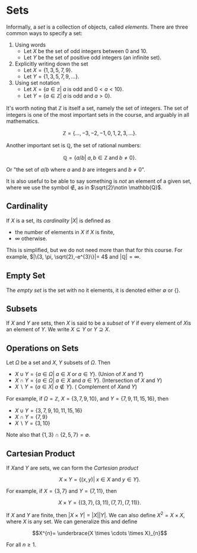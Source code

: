 # Sets

Informally, a *set* is a collection of objects, called *elements*. There are three common ways to specify a set:

1. Using  words
	- Let $X$ be the set of odd integers between 0 and 10.
	-  Let $Y$ be the set of positive odd integers (an infinite set).
2.  Explicitly writing down the set
	- Let $X= \{1, 3, 5, 7, 9\}$. 
	-  Let $Y = \{1, 3, 5, 7, 9,...\}$.
3. Using set notation
	-  Let $X = \{a \in \mathbb{z}|\;a\; \text{is odd and}\; 0<a<10\}$.
	-  Let $Y = \{a \in \mathbb{Z}|\;a\; \text{is odd and}\; a>0\}$.

It's worth noting that $\mathbb{Z}$ is itself a set, namely the set of integers.
The set of integers is one of the most important sets in the course, and arguably in all mathematics.

$$\mathbb{Z}= \{...,-3,-2,-1, 0, 1, 2, 3,...\}.$$

Another important set is $\mathbb{Q}$, the set of rational numbers:

$$\mathbb{Q}= \{a/b|\;a,b\in \mathbb{Z} \; \text{and}\; b \neq 0\}.$$

Or "the set of $a/b$ where $a$ and $b$ are integers and $b \neq 0$".

It is also useful to be able to say something is *not* an element of a given set, where we use the symbol $\notin$, as in $\sqrt{2}\notin \mathbb{Q}$.

## Cardinality

If $X$ is a set, its *cardinality* $|X|$ is defined as

- the number of elements in $X$ if $X$ is finite,
- $\infty$ otherwise.

This is simplified, but we do not need more than that for this course. For example, $|\{3, \pi, \sqrt{2},-e^{3}\}|= 4$ and $|\mathbb{Q}|= \infty$.

## Empty Set

The *empty set* is the set with no it elements, it is denoted either $\emptyset$ or $\{\}$.

## Subsets

If $X$ and $Y$ are sets, then $X$ is said to be a *subset* of $Y$ if every element of $X$is an element of $Y$. We write $X \subseteq Y$ or $Y \supseteq X$.

## Operations on Sets

Let $\Omega$ be a set and $X, \; Y$ subsets of $\Omega$. Then

- $X \cup Y = \{a \in \Omega|\; a \in X \; \text{or}\; a \in Y\}$.  (Union of $X$ and $Y$)
- $X \cap Y = \{a \in \Omega|\; a \in X \; \text{and}\; a \in Y\}$. (Intersection of $X$ and $Y$)
-  $X \smallsetminus Y = \{a \in X|\; a \notin Y\}$. ( Complement of $X$and $Y$)

For example, if $\Omega= \mathbb{Z}$, $X = \{3, 7, 9, 10\}$, and $Y = \{7, 9, 11, 15, 16\}$, then

- $X \cup Y = \{3, 7, 9, 10, 11, 15, 16\}$
- $X \cap Y = \{7, 9\}$
- $X\smallsetminus Y = \{3, 10\}$

Note also that $\{1, 3\}\cap \{2, 5, 7\}= \emptyset$.

## Cartesian Product

If $X$and $Y$ are sets, we can form the *Cartesian product*

$$X \times Y = \{(x, y)|\; x \in X \; \text{and}\; y \in Y\}.$$

For example, if $X = \{3, 7\}$ and $Y = \{7, 11\}$, then

$$X \times Y = \{(3, 7), (3, 11), (7, 7), (7, 11)\}.$$

If $X$ and $Y$ are finite, then $|X \times Y|=|X||Y|.$
We can also define $X^{2}= X \times X$, where $X$ is any set. We can generalize this and define

$$X^{n}= \underbrace{X \times \cdots \times X}_{n}$$

For all $n \geq 1$.